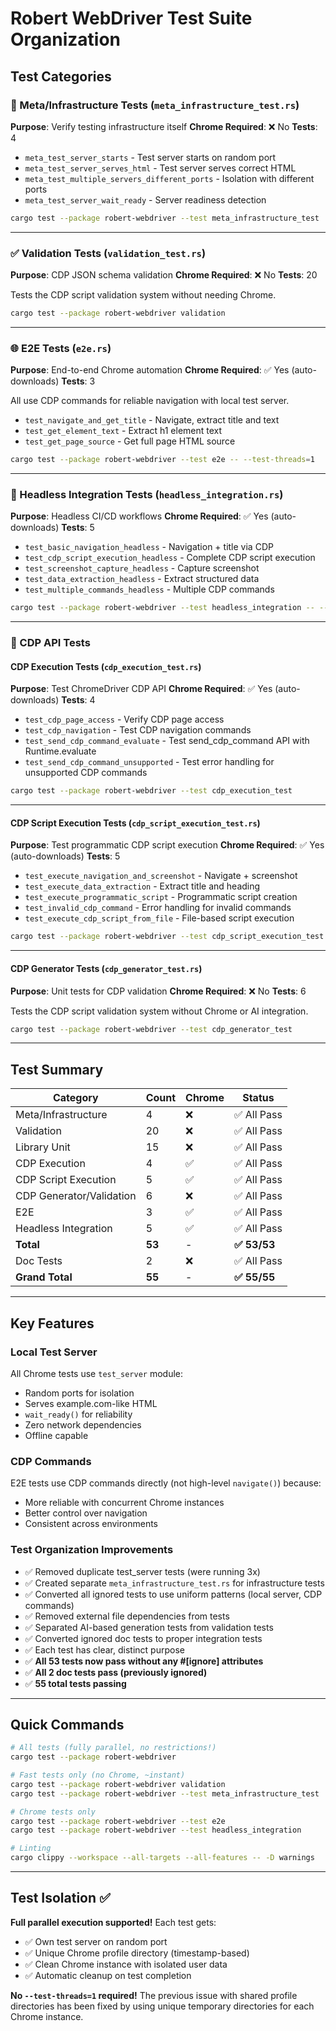 # Robert WebDriver Test Suite Organization

## Test Categories

### 🔧 Meta/Infrastructure Tests (`meta_infrastructure_test.rs`)
**Purpose**: Verify testing infrastructure itself
**Chrome Required**: ❌ No
**Tests**: 4

- `meta_test_server_starts` - Test server starts on random port
- `meta_test_server_serves_html` - Test server serves correct HTML
- `meta_test_multiple_servers_different_ports` - Isolation with different ports
- `meta_test_server_wait_ready` - Server readiness detection

```bash
cargo test --package robert-webdriver --test meta_infrastructure_test
```

---

### ✅ Validation Tests (`validation_test.rs`)
**Purpose**: CDP JSON schema validation
**Chrome Required**: ❌ No
**Tests**: 20

Tests the CDP script validation system without needing Chrome.

```bash
cargo test --package robert-webdriver validation
```

---

### 🌐 E2E Tests (`e2e.rs`)
**Purpose**: End-to-end Chrome automation
**Chrome Required**: ✅ Yes (auto-downloads)
**Tests**: 3

All use CDP commands for reliable navigation with local test server.

- `test_navigate_and_get_title` - Navigate, extract title and text
- `test_get_element_text` - Extract h1 element text
- `test_get_page_source` - Get full page HTML source

```bash
cargo test --package robert-webdriver --test e2e -- --test-threads=1
```

---

### 🎯 Headless Integration Tests (`headless_integration.rs`)
**Purpose**: Headless CI/CD workflows
**Chrome Required**: ✅ Yes (auto-downloads)
**Tests**: 5

- `test_basic_navigation_headless` - Navigation + title via CDP
- `test_cdp_script_execution_headless` - Complete CDP script execution
- `test_screenshot_capture_headless` - Capture screenshot
- `test_data_extraction_headless` - Extract structured data
- `test_multiple_commands_headless` - Multiple CDP commands

```bash
cargo test --package robert-webdriver --test headless_integration -- --test-threads=1
```

---

### 🧪 CDP API Tests

#### CDP Execution Tests (`cdp_execution_test.rs`)
**Purpose**: Test ChromeDriver CDP API
**Chrome Required**: ✅ Yes (auto-downloads)
**Tests**: 4

- `test_cdp_page_access` - Verify CDP page access
- `test_cdp_navigation` - Test CDP navigation commands
- `test_send_cdp_command_evaluate` - Test send_cdp_command API with Runtime.evaluate
- `test_send_cdp_command_unsupported` - Test error handling for unsupported CDP commands

```bash
cargo test --package robert-webdriver --test cdp_execution_test
```

---

#### CDP Script Execution Tests (`cdp_script_execution_test.rs`)
**Purpose**: Test programmatic CDP script execution
**Chrome Required**: ✅ Yes (auto-downloads)
**Tests**: 5

- `test_execute_navigation_and_screenshot` - Navigate + screenshot
- `test_execute_data_extraction` - Extract title and heading
- `test_execute_programmatic_script` - Programmatic script creation
- `test_invalid_cdp_command` - Error handling for invalid commands
- `test_execute_cdp_script_from_file` - File-based script execution

```bash
cargo test --package robert-webdriver --test cdp_script_execution_test
```

---

#### CDP Generator Tests (`cdp_generator_test.rs`)
**Purpose**: Unit tests for CDP validation
**Chrome Required**: ❌ No
**Tests**: 6

Tests the CDP script validation system without Chrome or AI integration.

```bash
cargo test --package robert-webdriver --test cdp_generator_test
```

---

## Test Summary

| Category | Count | Chrome | Status |
|----------|-------|--------|--------|
| Meta/Infrastructure | 4 | ❌ | ✅ All Pass |
| Validation | 20 | ❌ | ✅ All Pass |
| Library Unit | 15 | ❌ | ✅ All Pass |
| CDP Execution | 4 | ✅ | ✅ All Pass |
| CDP Script Execution | 5 | ✅ | ✅ All Pass |
| CDP Generator/Validation | 6 | ❌ | ✅ All Pass |
| E2E | 3 | ✅ | ✅ All Pass |
| Headless Integration | 5 | ✅ | ✅ All Pass |
| **Total** | **53** | - | **✅ 53/53** |
| Doc Tests | 2 | ❌ | ✅ All Pass |
| **Grand Total** | **55** | - | **✅ 55/55** |

---

## Key Features

### Local Test Server
All Chrome tests use `test_server` module:
- Random ports for isolation
- Serves example.com-like HTML
- `wait_ready()` for reliability
- Zero network dependencies
- Offline capable

### CDP Commands
E2E tests use CDP commands directly (not high-level `navigate()`) because:
- More reliable with concurrent Chrome instances
- Better control over navigation
- Consistent across environments

### Test Organization Improvements
- ✅ Removed duplicate test_server tests (were running 3x)
- ✅ Created separate `meta_infrastructure_test.rs` for infrastructure tests
- ✅ Converted all ignored tests to use uniform patterns (local server, CDP commands)
- ✅ Removed external file dependencies from tests
- ✅ Separated AI-based generation tests from validation tests
- ✅ Converted ignored doc tests to proper integration tests
- ✅ Each test has clear, distinct purpose
- ✅ **All 53 tests now pass without any #[ignore] attributes**
- ✅ **All 2 doc tests pass (previously ignored)**
- ✅ **55 total tests passing**

---

## Quick Commands

```bash
# All tests (fully parallel, no restrictions!)
cargo test --package robert-webdriver

# Fast tests only (no Chrome, ~instant)
cargo test --package robert-webdriver validation
cargo test --package robert-webdriver --test meta_infrastructure_test

# Chrome tests only
cargo test --package robert-webdriver --test e2e
cargo test --package robert-webdriver --test headless_integration

# Linting
cargo clippy --workspace --all-targets --all-features -- -D warnings
```

---

## Test Isolation ✅

**Full parallel execution supported!** Each test gets:
- ✅ Own test server on random port
- ✅ Unique Chrome profile directory (timestamp-based)
- ✅ Clean Chrome instance with isolated user data
- ✅ Automatic cleanup on test completion

**No `--test-threads=1` required!** The previous issue with shared profile directories has been fixed by using unique temporary directories for each Chrome instance.
